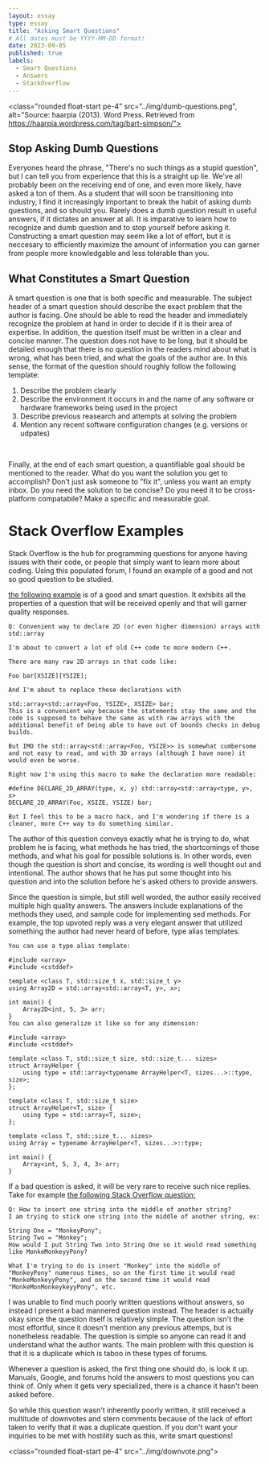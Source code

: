 ```yaml
---
layout: essay
type: essay
title: "Asking Smart Questions"
# All dates must be YYYY-MM-DD format!
date: 2023-09-05
published: true
labels:
  - Smart Questions
  - Answers
  - StackOverflow
---
```


<class="rounded float-start pe-4" src="../img/dumb-questions.png", alt="Source: haarpia (2013). Word Press. Retrieved from https://haarpia.wordpress.com/tag/bart-simpson/">
## Stop Asking Dumb Questions
Everyones heard the phrase, "There's no such things as a stupid question", but I can tell you from experience that this is a straight up lie. We've all probably been on the receiving end of one, and even more likely, have asked a ton of them. As a student that will soon be transitioning into industry, I find it increasingly important to break the habit of asking dumb questions, and so should you. Rarely does a dumb question result in useful answers, if it dictates an answer at all. It is imparative to learn how to recognize and dumb question and to stop yourself before asking it. Constructing a smart question may seem like a lot of effort, but it is neccesary to efficiently maximize the amount of information you can garner from people more knowledgable and less tolerable than you.

## What Constitutes a Smart Question
A smart question is one that is both specific and measurable. The subject header of a smart question should describe the exact problem that the author is facing. One should be able to read the header and immediately recognize the problem at hand in order to decide if it is their area of expertise. In addition, the question itself must be written in a clear and concise manner. The question does not have to be long, but it should be detailed enough that there is no question in the readers mind about what is wrong, what has been tried, and what the goals of the author are. In this sense, the format of the question should roughly follow the following template:<br>

  1. Describe the problem clearly
  2. Describe the environment it occurs in and the name of any software or hardware frameworks being used in the project
  3. Describe previous reasearch and attempts at solving the problem
  4. Mention any recent software configuration changes (e.g. versions or udpates)
<br>

Finally, at the end of each smart question, a quantifiable goal should be mentioned to the reader. What do you want the solution you get to accomplish? Don't just ask someone to "fix it", unless you want an empty inbox. Do you need the solution to be concise? Do you need it to be cross-platform compatabile? Make a specific and measurable goal.

# Stack Overflow Examples
Stack Overflow is the hub for programming questions for anyone having issues with their code, or people that simply want to learn more about coding. Using this populated forum, I found an example of a good and not so good question to be studied. 

<a href="https://stackoverflow.com/questions/76860140/convenient-way-to-declare-2d-or-even-higher-dimension-arrays-with-stdarray">the following example</a> is of a good and smart question. It exhibits all the properties of a question that will be received openly and that will garner quality responses. 
```
Q: Convenient way to declare 2D (or even higher dimension) arrays with std::array

I'm about to convert a lot of old C++ code to more modern C++.

There are many raw 2D arrays in that code like:

Foo bar[XSIZE][YSIZE];

And I'm about to replace these declarations with

std::array<std::array<Foo, YSIZE>, XSIZE> bar;
This is a convenient way because the statements stay the same and the code is supposed to behave the same as with raw arrays with the additional benefit of being able to have out of bounds checks in debug builds.

But IMO the std::array<std::array<Foo, YSIZE>> is somewhat cumbersome and not easy to read, and with 3D arrays (although I have none) it would even be worse.

Right now I'm using this macro to make the declaration more readable:

#define DECLARE_2D_ARRAY(type, x, y) std::array<std::array<type, y>, x>
DECLARE_2D_ARRAY(Foo, XSIZE, YSIZE) bar;

But I feel this to be a macro hack, and I'm wondering if there is a cleaner, more C++ way to do something similar.
```
The author of this question conveys exactly what he is trying to do, what problem he is facing, what methods he has tried, the shortcomings of those methods, and what his goal for possible solutions is. In other words, even though the question is short and concise, its wording is well thought out and intentional. The author shows that he has put some thought into his question and into the solution before he's asked others to provide answers. 

Since the question is simple, but still well worded, the author easily received multiple high quality answers. The answers include explanations of the methods they used, and sample code for implementing sed methods. For example, the top upvoted reply was a very elegant answer that utilized something the author had never heard of before, type alias templates.

```
You can use a type alias template:

#include <array> 
#include <cstddef>

template <class T, std::size_t x, std::size_t y>
using Array2D = std::array<std::array<T, y>, x>;

int main() {
    Array2D<int, 5, 3> arr;
}
You can also generalize it like so for any dimension:

#include <array>
#include <cstddef>

template <class T, std::size_t size, std::size_t... sizes>
struct ArrayHelper {
    using type = std::array<typename ArrayHelper<T, sizes...>::type, size>;
};

template <class T, std::size_t size>
struct ArrayHelper<T, size> {
    using type = std::array<T, size>;
};

template <class T, std::size_t... sizes>
using Array = typename ArrayHelper<T, sizes...>::type;

int main() { 
    Array<int, 5, 3, 4, 3> arr; 
}
```

If a bad question is asked, it will be very rare to receive such nice replies. Take for example <a href="https://stackoverflow.com/questions/15442956/how-to-insert-one-string-into-the-middle-of-another-string">the following Stack Overflow question:</a>

```
Q: How to insert one string into the middle of another string?
I am trying to stick one string into the middle of another string, ex:

String One = "MonkeyPony";
String Two = "Monkey";
How would I put String Two into String One so it would read something like MonkeMonkeyyPony?

What I'm trying to do is insert "Monkey" into the middle of "MonkeyPony" numerous times, so on the first time it would read "MonkeMonkeyyPony", and on the second time it would read "MonkeMonMonkeykeyyPony", etc.

```
I was unable to find much poorly written questions without answers, so instead I present a bad mannered question instead. The header is actually okay since the question itself is relatively simple. The question isn't the most effortful, since it doesn't mention any previous attemps, but is nonetheless readable. The question is simple so anyone can read it and understand what the author wants. The main problem with this question is that it is a duplicate which is taboo in these types of forums. 

Whenever a question is asked, the first thing one should do, is look it up. Manuals, Google, and forums hold the answers to most questions you can think of. Only when it gets very specialized, there is a chance it hasn't been asked before. 

So while this question wasn't inherently poorly written, it still received a multitude of downvotes and stern comments because of the lack of effort taken to verify that it was a duplicate question. If you don't want your inquiries to be met with hostility such as this, write smart questions!

<class="rounded float-start pe-4" src="../img/downvote.png">


